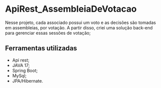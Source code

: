 # ApiRest_AssembleiaDeVotacao
Nesse projeto, cada associado possui um voto e as decisões são tomadas em assembleias, por votação. A partir disso, criei uma solução back-end para gerenciar essas sessões de votação;

## Ferramentas utilizadas
- Api rest;
- JAVA 17;
- Spring Boot;
- MySql;
- JPA/Hibernate.
